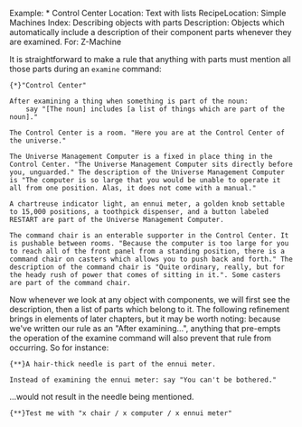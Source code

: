 Example: * Control Center
Location: Text with lists
RecipeLocation: Simple Machines
Index: Describing objects with parts
Description: Objects which automatically include a description of their component parts whenever they are examined.
For: Z-Machine

  
It is straightforward to make a rule that anything with parts must mention all those parts during an ``examine`` command:

  

``` inform7
{*}"Control Center"

After examining a thing when something is part of the noun:
	say "[The noun] includes [a list of things which are part of the noun]."

The Control Center is a room. "Here you are at the Control Center of the universe."

The Universe Management Computer is a fixed in place thing in the Control Center. "The Universe Management Computer sits directly before you, unguarded." The description of the Universe Management Computer is "The computer is so large that you would be unable to operate it all from one position. Alas, it does not come with a manual."

A chartreuse indicator light, an ennui meter, a golden knob settable to 15,000 positions, a toothpick dispenser, and a button labeled RESTART are part of the Universe Management Computer.

The command chair is an enterable supporter in the Control Center. It is pushable between rooms. "Because the computer is too large for you to reach all of the front panel from a standing position, there is a command chair on casters which allows you to push back and forth." The description of the command chair is "Quite ordinary, really, but for the heady rush of power that comes of sitting in it.". Some casters are part of the command chair.
```

  
Now whenever we look at any object with components, we will first see the description, then a list of parts which belong to it. The following refinement brings in elements of later chapters, but it may be worth noting: because we've written our rule as an "After examining...", anything that pre-empts the operation of the examine command will also prevent that rule from occurring. So for instance:

  

``` inform7
{**}A hair-thick needle is part of the ennui meter.

Instead of examining the ennui meter: say "You can't be bothered."
```

  
...would not result in the needle being mentioned.

  

``` inform7
{**}Test me with "x chair / x computer / x ennui meter"
```

